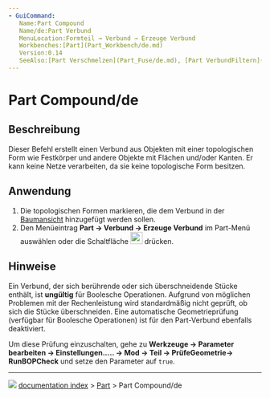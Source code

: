 ```yaml
---
- GuiCommand:
   Name:Part Compound‏‎
   Name/de:Part Verbund
   MenuLocation:Formteil → Verbund → Erzeuge Verbund
   Workbenches:[Part](Part_Workbench/de.md)
   Version:0.14
   SeeAlso:[Part Verschmelzen](Part_Fuse/de.md), [Part VerbundFiltern](Part_CompoundFilter/de.md), [Part VerbundSprengen](Part_ExplodeCompound/de.md)
---
```


# Part Compound/de



## Beschreibung

Dieser Befehl erstellt einen Verbund aus Objekten mit einer topologischen Form wie Festkörper und andere Objekte mit Flächen und/oder Kanten. Er kann keine Netze verarbeiten, da sie keine topologische Form besitzen.



## Anwendung

1.  Die topologischen Formen markieren, die dem Verbund in der [Baumansicht](Tree_view/de.md) hinzugefügt werden sollen.
2.  Den Menüeintrag **Part → Verbund → Erzeuge Verbund** im Part-Menü auswählen oder die Schaltfläche <img alt="" src=images/Part_Compound.svg  style="width:24px;"> drücken.



## Hinweise

Ein Verbund, der sich berührende oder sich überschneidende Stücke enthält, ist **ungültig** für Boolesche Operationen. Aufgrund von möglichen Problemen mit der Rechenleistung wird standardmäßig nicht geprüft, ob sich die Stücke überschneiden. Eine automatische Geometrieprüfung (verfügbar für Boolesche Operationen) ist für den Part-Verbund ebenfalls deaktiviert.

Um diese Prüfung einzuschalten, gehe zu **Werkzeuge → Parameter bearbeiten → Einstellungen..... → Mod → Teil → PrüfeGeometrie→ RunBOPCheck** und setze den Parameter auf `true`.



---
![](images/Button_right.svg) [documentation index](../README.md) > [Part](Part_Workbench.md) > Part Compound/de

